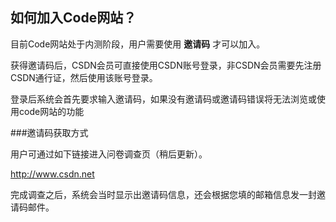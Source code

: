 ## 如何加入Code网站？

目前Code网站处于内测阶段，用户需要使用 **邀请码** 才可以加入。

获得邀请码后，CSDN会员可直接使用CSDN账号登录，非CSDN会员需要先注册CSDN通行证，然后使用该账号登录。

登录后系统会首先要求输入邀请码，如果没有邀请码或邀请码错误将无法浏览或使用code网站的功能

###邀请码获取方式

用户可通过如下链接进入问卷调查页（稍后更新）。

http://www.csdn.net

完成调查之后，系统会当时显示出邀请码信息，还会根据您填的邮箱信息发一封邀请码邮件。